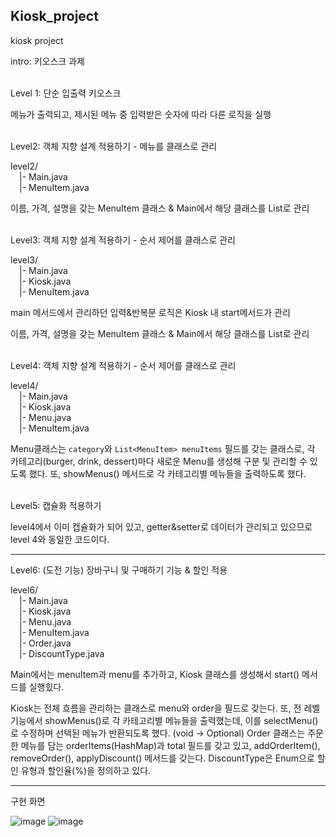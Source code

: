 Kiosk_project
----
kiosk project

intro: 키오스크 과제

<br/>
Level 1: 단순 입출력 키오스크 

메뉴가 출력되고, 제시된 메뉴 중 입력받은 숫자에 따라 다른 로직을 실행

<br/>
Level2: 객체 지향 설계 적용하기 - 메뉴를 클래스로 관리

level2/ <br/>
&emsp;|- Main.java <br/>
&emsp;|- MenuItem.java

이름, 가격, 설명을 갖는 MenuItem 클래스 & Main에서 해당 클래스를 List로 관리

<br/>
Level3: 객체 지향 설계 적용하기 - 순서 제어를 클래스로 관리

level3/ <br/>
&emsp;|- Main.java<br/>
&emsp;|- Kiosk.java<br/>
&emsp;|- MenuItem.java<br/>

main 메서드에서 관리하던 입력&반복문 로직은 Kiosk 내 start메서드가 관리

이름, 가격, 설명을 갖는 MenuItem 클래스 & Main에서 해당 클래스를 List로 관리

<br/>
Level4: 객체 지향 설계 적용하기 - 순서 제어를 클래스로 관리

level4/<br/>
&emsp;|- Main.java<br/>
&emsp;|- Kiosk.java<br/>
&emsp;|- Menu.java<br/>
&emsp;|- MenuItem.java<br/>

Menu클래스는 `category`와 `List<MenuItem> menuItems` 필드를 갖는 클래스로, 각 카테고리(burger, drink, dessert)마다 새로운 Menu를 생성해 구분 및 관리할 수 있도록 했다.
또, showMenus() 메서드로 각 카테고리별 메뉴들을 출력하도록 했다.

<br/>
Level5: 캡슐화 적용하기

level4에서 이미 캡슐화가 되어 있고, getter&setter로 데이터가 관리되고 있으므로 level 4와 동일한 코드이다.

----
Level6: (도전 기능) 장바구니 및 구매하기 기능 & 할인 적용

level6/<br/>
&emsp;|- Main.java<br/>
&emsp;|- Kiosk.java<br/>
&emsp;|- Menu.java<br/>
&emsp;|- MenuItem.java<br/>
&emsp;|- Order.java<br/>
&emsp;|- DiscountType.java<br/>

Main에서는 menuItem과 menu를 추가하고, Kiosk 클래스를 생성해서 start() 메서드를 실행힜다.

Kiosk는 전체 흐름을 관리하는 클래스로 menu와 order을 필드로 갖는다.
또, 전 레벨 기능에서 showMenus()로 각 카테고리별 메뉴들을 출력했는데, 이를 selectMenu()로 수정하며 선택된 메뉴가 반환되도록 했다. (void -> Optional<MenuItem>)
Order 클래스는  주문한 메뉴를 담는 orderItems(HashMap)과 total 필드를 갖고 있고, addOrderItem(), removeOrder(), applyDiscount() 메서드를 갖는다.
DiscountType은 Enum으로 할인 유형과 할인율(%)을 정의하고 있다.

----
구현 화면

![image](https://github.com/user-attachments/assets/24b86c82-aab6-47af-9a6f-dae2e70b8c6f)
![image](https://github.com/user-attachments/assets/9ffbd077-2127-4c91-b7e1-40aae5f01fcf)

